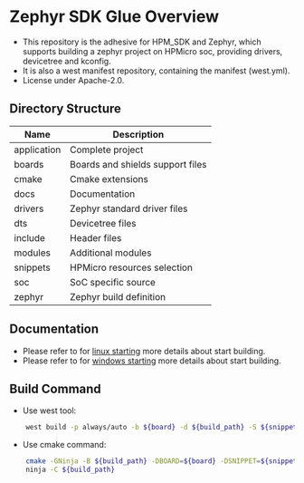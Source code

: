 # Zephyr SDK Glue Overview
- This repository is the adhesive for HPM_SDK and Zephyr, which supports building a zephyr project
on HPMicro soc, providing drivers, devicetree and kconfig.
- It is also a west manifest repository, containing the manifest (west.yml).
- License under Apache-2.0.

## Directory Structure

| Name | Description |
|--------|--------|
| application | Complete project |
| boards | Boards and shields support files |
| cmake | Cmake extensions |
| docs | Documentation |
| drivers | Zephyr standard driver files |
| dts | Devicetree files |
| include | Header files |
| modules | Additional modules |
| snippets | HPMicro resources selection |
| soc | SoC specific source |
| zephyr | Zephyr build definition |

## Documentation

- Please refer to for [linux starting](docs/source/zh/starting/linux.rst) more details about start building.
- Please refer to for [windows starting](docs/source/zh/starting/windows.rst) more details about start building.

## Build Command

- Use west tool:

```bash
    west build -p always/auto -b ${board} -d ${build_path} -S ${snippet} -T ${sample.case} ${project_path}
```

- Use cmake command:

```bash
    cmake -GNinja -B ${build_path} -DBOARD=${board} -DSNIPPET=${snippet} ${project_path}
    ninja -C ${build_path}
```

